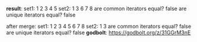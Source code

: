 **result**:
set1: 1 2 3 4 5 
set2: 1 3 6 7 8 
are common iterators equal? false
are unique iterators equal? false

after merge:
set1: 1 2 3 4 5 6 7 8 
set2: 1 3 
are common iterators equal? false
are unique iterators equal? false
**godbolt**: https://godbolt.org/z/31GGrM3nE